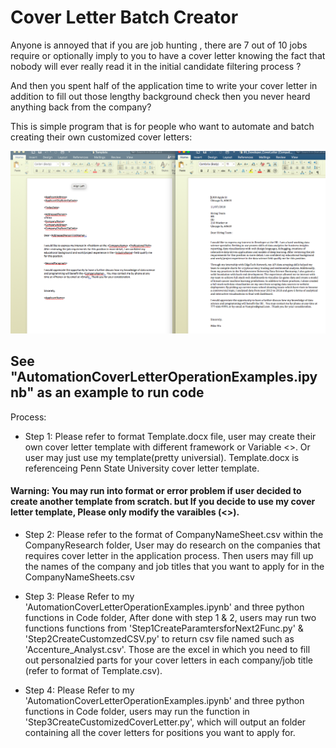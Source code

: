 # Cover Letter Batch Creator

Anyone is annoyed that if you are job hunting , there are 7 out of 10 jobs require or optionally imply to you to have a cover letter knowing the fact that nobody will ever really read it in the initial candidate filtering process ?

And then you spent half of the application time to write your cover letter in addition to fill out those lengthy background check then you never heard anything back from the company?

This is simple program that is for people who want to automate and batch creating their own customized cover letters:

![alt text](Example.png)

## See "AutomationCoverLetterOperationExamples.ipynb" as an example to run code

Process:

* Step 1: Please refer to format Template.docx file, user may create their own cover letter template with different framework or Variable <>. Or user may just use my template(pretty universial). Template.docx is referenceing Penn State University cover letter template.

####  Warning: You may run into format or error problem if user decided to create another template from scratch. but If you decide to use my cover letter template, Please only modify the varaibles (<>). 

* Step 2: Please refer to the format of CompanyNameSheet.csv within the CompanyResearch folder, User may do research on the companies that requires cover letter in the application process. Then users may fill up the names of the company and job titles that you want to apply for in the CompanyNameSheets.csv

* Step 3: Please Refer to my 'AutomationCoverLetterOperationExamples.ipynb' and three python functions in Code folder, After done with step 1 & 2, users may run two functions functions from 'Step1CreateParamtersforNext2Func.py' & 'Step2CreateCustomzedCSV.py' to return csv file named such as 'Accenture_Analyst.csv'. Those are the excel in which you need to fill out personalzied parts for your cover letters in each company/job title (refer to format of Template.csv).

* Step 4:  Please Refer to my 'AutomationCoverLetterOperationExamples.ipynb' and three python functions in Code folder, users may run the function in 'Step3CreateCustomizedCoverLetter.py', which will output an folder containing all the cover letters for positions you want to apply for.
